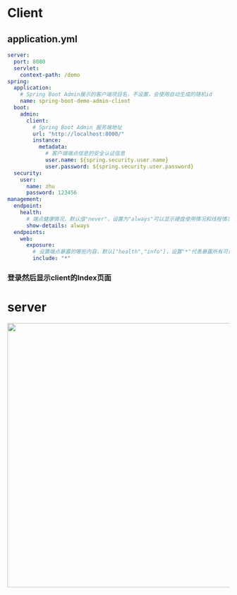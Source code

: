 # Client 
## application.yml
```yml
server:
  port: 8080
  servlet:
    context-path: /demo
spring:
  application:
    # Spring Boot Admin展示的客户端项目名，不设置，会使用自动生成的随机id
    name: spring-boot-demo-admin-client
  boot:
    admin:
      client:
        # Spring Boot Admin 服务端地址
        url: "http://localhost:8000/"
        instance:
          metadata:
            # 客户端端点信息的安全认证信息
            user.name: ${spring.security.user.name}
            user.password: ${spring.security.user.password}
  security:
    user:
      name: zhu
      password: 123456
management:
  endpoint:
    health:
      # 端点健康情况，默认值"never"，设置为"always"可以显示硬盘使用情况和线程情况
      show-details: always
  endpoints:
    web:
      exposure:
        # 设置端点暴露的哪些内容，默认["health","info"]，设置"*"代表暴露所有可访问的端点
        include: "*"
```
### 登录然后显示client的Index页面

# server

<img src="https://user-images.githubusercontent.com/33627638/209654813-97804b18-d3b1-455e-a741-7b20c3f2d0a8.png" width="600">
